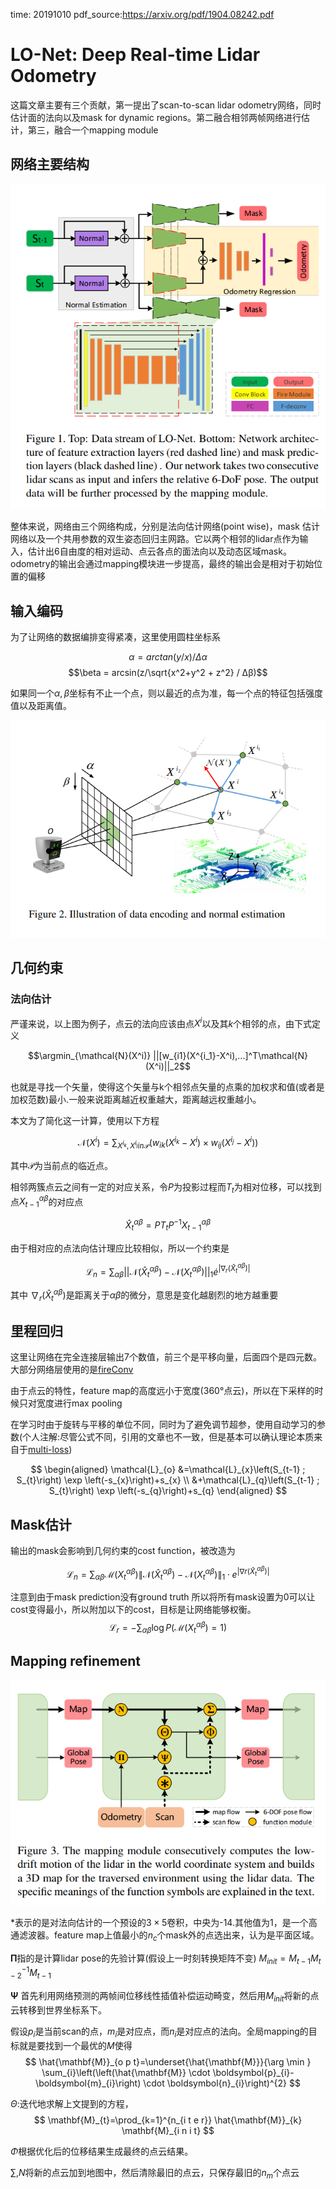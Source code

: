 time: 20191010
pdf_source:https://arxiv.org/pdf/1904.08242.pdf
# LO-Net: Deep Real-time Lidar Odometry

这篇文章主要有三个贡献，第一提出了scan-to-scan lidar odometry网络，同时估计面的法向以及mask for dynamic regions。第二融合相邻两帧网络进行估计，第三，融合一个mapping module

## 网络主要结构

![image](res/LONet.png)

整体来说，网络由三个网络构成，分别是法向估计网络(point wise)，mask 估计网络以及一个共用参数的双生姿态回归主网路。它以两个相邻的lidar点作为输入，估计出6自由度的相对运动、点云各点的面法向以及动态区域mask。odometry的输出会通过mapping模块进一步提高，最终的输出会是相对于初始位置的偏移

## 输入编码

为了让网络的数据编排变得紧凑，这里使用圆柱坐标系

$$\alpha = arctan(y/x)/\Delta \alpha$$
$$\beta = arcsin(z/\sqrt{x^2+y^2 + z^2} / Δβ)$$

如果同一个$\alpha, \beta$坐标有不止一个点，则以最近的点为准，每一个点的特征包括强度值以及距离值。

![image](res/LOnet_encoding_and_normal.png)

## 几何约束

### 法向估计

严谨来说，以上图为例子，点云的法向应该由点$X^i$以及其$k$个相邻的点，由下式定义

$$\argmin_{\mathcal{N}(X^i)} ||[w_{i1}(X^{i_1}-X^i),...]^T\mathcal{N}(X^i)||_2$$

也就是寻找一个矢量，使得这个矢量与k个相邻点矢量的点乘的加权求和值(或者是加权范数)最小.一般来说距离越近权重越大，距离越远权重越小。

本文为了简化这一计算，使用以下方程

$$\mathcal{N}(X^i) = \sum_{X^{i_k}, X^{i_j} in \mathcal{P}} (w_{ik}(X^{i_k} - X^i) \times w_{ij}(X^{i_j} - X^i))$$

其中$\mathcal{P}$为当前点的临近点。

相邻两簇点云之间有一定的对应关系，令$P$为投影过程而$T_t$为相对位移，可以找到点$X^{\alpha \beta}_{t-1}$的对应点

$$\hat X^{\alpha \beta}_t = P T_t P^{-1} X^{\alpha\beta}_{t-1}$$

由于相对应的点法向估计理应比较相似，所以一个约束是

$$\mathcal{L}_n = \sum_{\alpha \beta}||\mathcal{N}(\hat X^{\alpha\beta}_t) - \mathcal{N}(X^{\alpha\beta}_t) ||_1 \dot e^{|\nabla_r(\hat X^{\alpha \beta}_t)|}$$

其中 $\nabla_r(\hat X^{\alpha \beta}_t)$是距离关于$\alpha \beta$的微分，意思是变化越剧烈的地方越重要

## 里程回归

这里让网络在完全连接层输出7个数值，前三个是平移向量，后面四个是四元数。大部分网络层使用的是[fireConv](../Building_Blocks/SQUEEZENET_ALEXNET-LEVEL_ACCURACY_WITH_50X_FEWER_PARAMETERS_AND_0.5MB_MODEL_SIZE.md)

由于点云的特性，feature map的高度远小于宽度(360°点云)，所以在下采样的时候只对宽度进行max pooling

在学习时由于旋转与平移的单位不同，同时为了避免调节超参，使用自动学习的参数(个人注解:尽管公式不同，引用的文章也不一致，但是基本可以确认理论本质来自于[multi-loss](http://openaccess.thecvf.com/content_cvpr_2018/papers/Kendall_Multi-Task_Learning_Using_CVPR_2018_paper.pdf))

$$
\begin{aligned} \mathcal{L}_{o} &=\mathcal{L}_{x}\left(S_{t-1} ; S_{t}\right) \exp \left(-s_{x}\right)+s_{x} \\ &+\mathcal{L}_{q}\left(S_{t-1} ; S_{t}\right) \exp \left(-s_{q}\right)+s_{q} \end{aligned}
$$

## Mask估计

输出的mask会影响到几何约束的cost function，被改造为

$$
\mathcal{L}_{n}=\sum_{\alpha \beta} \mathcal{M}\left(X_{t}^{\alpha \beta}\right)\left\|\mathcal{N}\left(\hat{X}_{t}^{\alpha \beta}\right)-\mathcal{N}\left(X_{t}^{\alpha \beta}\right)\right\|_{1} \cdot e^{\left|\nabla r\left(\hat{X}_{t}^{\alpha \beta}\right)\right|}
$$

注意到由于mask prediction没有ground truth 所以将所有mask设置为0可以让cost变得最小，所以附加以下的cost，目标是让网络能够权衡。
$$
\mathcal{L}_{r}=-\sum_{\alpha \beta} \log P\left(\mathcal{M}\left(X_{t}^{\alpha \beta}\right)=1\right)
$$

## Mapping refinement

![image](res/LONet_Mapping.png)

$*$表示的是对法向估计的一个预设的$3\times 5$卷积，中央为-14.其他值为1，是一个高通滤波器。feature map上值最小的$n_c$个mask外的点选出来，认为是平面区域。

$\mathbf{\Pi}$指的是计算lidar pose的先验计算(假设上一时刻转换矩阵不变) $M_{init} = M_{t-1}M^{-1}_{t-2}M_{t-1}$

$\mathbf{\Psi}$ 首先利用网络预测的两帧间位移线性插值补偿运动畸变，然后用$M_{init}$将新的点云转移到世界坐标系下。

假设$p_i$是当前scan的点，$m_i$是对应点，而$n_i$是对应点的法向。全局mapping的目标就是要找到一个最优的$M$使得
$$
\hat{\mathbf{M}}_{o p t}=\underset{\hat{\mathbf{M}}}{\arg \min } \sum_{i}\left(\left(\hat{\mathbf{M}} \cdot \boldsymbol{p}_{i}-\boldsymbol{m}_{i}\right) \cdot \boldsymbol{n}_{i}\right)^{2}
$$

$\Theta$:迭代地求解上文提到的方程，
$$
\mathbf{M}_{t}=\prod_{k=1}^{n_{i t e r}} \hat{\mathbf{M}}_{k} \mathbf{M}_{i n i t}
$$

$\Phi$根据优化后的位移结果生成最终的点云结果。

$\sum,N$将新的点云加到地图中，然后清除最旧的点云，只保存最旧的$n_m$个点云

